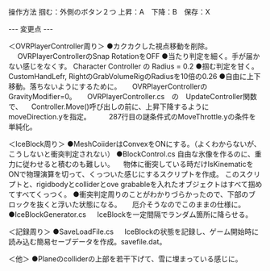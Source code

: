 
操作方法
掴む：外側のボタン２つ
上昇：A　下降：B　保存：X

--- 変更点 ---

＜OVRPlayerController周り＞
●カクカクした視点移動を削除。
　 OVRPlayerControllerのSnap RotationをOFF
●当たり判定を細く。手が届かない感じをなくす。
   Character Controller の Radius = 0.2
●掴む判定を甘く。
   CustomHandLefr, RightのGrabVolumeRigのRadiusを10倍の0.26
●自由に上下移動。落ちないようにするために。
　 OVRPlayerControllerのGravityModifier=0。
　 OVRPlayerController.cs　の　UpdateController関数で、
   　Controller.Move()呼び出しの前に、上昇下降するようにmoveDirection.yを指定。
　 　287行目の謎条件式のMoveThrottle.yの条件を単純化。　
　

＜IceBlock周り＞
●MeshCoiiderはConvexをONにする。（よくわからないが、こうしないと衝突判定されない）
●BlockControl.cs
  自由な氷像を作るのに、重力に従わせると積むのも難しい。
　物体に衝突している時だけIsKinematicをONで物理演算を切って、くっついた感じにするスクリプトを作成。
  このスクリプトと、rigidbodyとcolliderとove grabableを入れたオブジェクトはすべて掴めてすべてくっつく。
●衝突判定周りのことがわかりづらかったので、下部のブロックを抜くと浮いた状態になる。
　 厄介そうなのでこのままの仕様に。
●IceBlockGenerator.cs
　 IceBlockを一定間隔でランダム箇所に降らせる。


＜記録周り＞
●SaveLoadFile.cs
　 IceBlockの状態を記録し、ゲーム開始時に読み込む簡易セーブデータを作成。savefile.dat。

＜他＞
●Planeのcolliderの上部を若干下げて、雪に埋まっている感じに。
